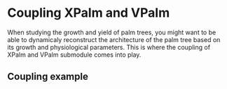 # Coupling XPalm and VPalm

When studying the growth and yield of palm trees, you might want to be able to dynamicaly reconstruct the architecture of the palm tree based on its growth and physiological parameters. This is where the coupling of XPalm and VPalm submodule comes into play.

## Coupling example

